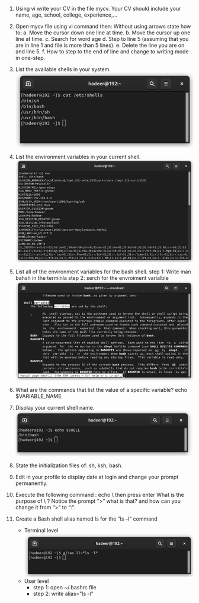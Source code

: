 1. Using vi write your CV in the file mycv. Your CV should include your name, age, school,
college, experience,...
2. Open mycv file using vi command then: Without using arrows state how to:
	a. Move the cursor down one line at time.
	b. Move the cursor up one line at time.
	c. Search for word age
	d. Step to line 5 (assuming that you are in line 1 and file is more than 5 lines).
	e. Delete the line you are on and line 5.
	f. How to step to the end of line and change to writing mode in one-step.

3. List the available shells in your system.
![q3](q3)

4. List the environment variables in your current shell.
![q4](q4)

5. List all of the environment variables for the bash shell.
	step 1: Write man bahsh in the terminla
	step 2: serch for the envroiment varialble
	![q5](q5_3)
	
6. What are the commands that list the value of a specific variable?
echo $VARIABLE_NAME

7. Display your current shell name.
![q7](q7)

8. State the initialization files of: sh, ksh, bash.

9. Edit in your profile to display date at login and change your prompt permanently.

10. Execute the following command :
echo \ then press enter
What is the purpose of \ ?
Notice the prompt ”>” what is that? and how can you change it from “>” to “:”.

11. Create a Bash shell alias named ls for the “ls –l” command
	- Terminal level
	![q11](q11_terminal)
	- User level
	   - step 1: open ~/.bashrc file
	   - step 2: write alias="ls -l"
	

